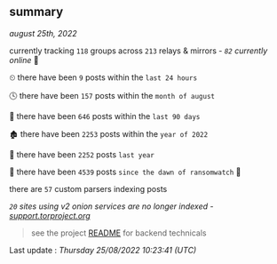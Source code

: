 
## summary
_august 25th, 2022_

currently tracking `118` groups across `213` relays & mirrors - _`82` currently online_ 📡

⏲ there have been `9` posts within the `last 24 hours`

🕓 there have been `157` posts within the `month of august`

📅 there have been `646` posts within the `last 90 days`

🏚 there have been `2253` posts within the `year of 2022`

🚀 there have been `2252` posts `last year`

🦕 there have been `4539` posts `since the dawn of ransomwatch` 🐣

there are `57` custom parsers indexing posts

_`20` sites using v2 onion services are no longer indexed - [support.torproject.org](https://support.torproject.org/onionservices/v2-deprecation/)_

> see the project [README](https://github.com/jmousqueton/ransomwatch#readme) for backend technicals



Last update : _Thursday 25/08/2022 10:23:41 (UTC)_

